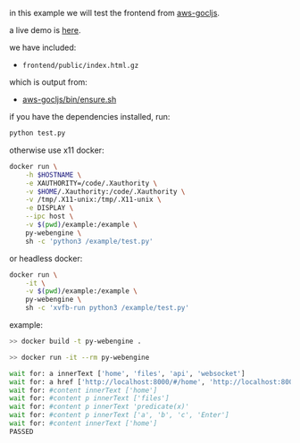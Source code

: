in this example we will test the frontend from [aws-gocljs](https://github.com/nathants/aws-gocljs).

a live demo is [here](https://gocljs.nathants.com).

we have included:

- `frontend/public/index.html.gz`

which is output from:

- [aws-gocljs/bin/ensure.sh](https://github.com/nathants/aws-gocljs/blob/master/bin/ensure.sh)

if you have the dependencies installed, run:

```bash
python test.py
```

otherwise use x11 docker:

```bash
docker run \
    -h $HOSTNAME \
    -e XAUTHORITY=/code/.Xauthority \
    -v $HOME/.Xauthority:/code/.Xauthority \
    -v /tmp/.X11-unix:/tmp/.X11-unix \
    -e DISPLAY \
    --ipc host \
    -v $(pwd)/example:/example \
    py-webengine \
    sh -c 'python3 /example/test.py'
```

or headless docker:

```bash
docker run \
    -it \
    -v $(pwd)/example:/example \
    py-webengine \
    sh -c 'xvfb-run python3 /example/test.py'
```

example:

```bash
>> docker build -t py-webengine .

>> docker run -it --rm py-webengine

wait for: a innerText ['home', 'files', 'api', 'websocket']
wait for: a href ['http://localhost:8000/#/home', 'http://localhost:8000/#/files', 'http://localhost:8000/#/api', 'http://localhost:8000/#/websocket']
wait for: #content innerText ['home']
wait for: #content p innerText ['files']
wait for: #content p innerText 'predicate(x)'
wait for: #content p innerText ['a', 'b', 'c', 'Enter']
wait for: #content innerText ['home']
PASSED
```
